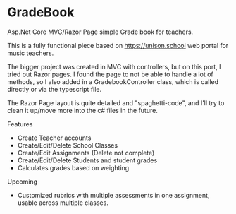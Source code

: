 # GradeBook
Asp.Net Core MVC/Razor Page simple Grade book for teachers.

This is a fully functional piece based on https://unison.school web portal for music teachers.

The bigger project was created in MVC with controllers, but on this port, I tried out Razor pages. I found the page to not be able to handle a lot of methods, so I also added in a GradebookController class, which is called directly or via the typescript file.

The Razor Page layout is quite detailed and "spaghetti-code", and I'll try to clean it up/move more into the c# files in the future.

Features
- Create Teacher accounts
- Create/Edit/Delete School Classes
- Create/Edit Assignments (Delete not complete)
- Create/Edit/Delete Students and student grades
- Calculates grades based on weighting

Upcoming
- Customized rubrics with multiple assessments in one assignment, usable across multiple classes.
